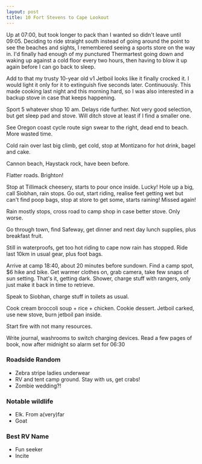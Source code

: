 ```yaml
---
layout: post
title: 10 Fort Stevens to Cape Lookout
---
```



Up at 07:00, but took longer to pack than I wanted so didn't leave until 09:05. Deciding to ride straight south instead of going around the point to see the beaches and sights, I remembered seeing a sports store on the way in. I'd finally had enough of my punctured Thermartest going down and waking up against a cold floor every two hours, then having to blow it up again before I can go back to sleep.

Add to that my trusty 10-year old v1 Jetboil looks like it finally crocked it. I would light it only for it to extinguish five seconds later. Continuously. This made cooking last night and this morning hard, so I was also interested in a backup stove in case that keeps happening.

Sport 5 whatever shop 10 am. Delays ride further. Not very good selection, but get sleep pad and stove. Will ditch stove at least if I find a smaller one.

See Oregon coast cycle route sign swear to the right, dead end to beach. More wasted time.

Cold rain over last big climb, get cold, stop at Montizano for hot drink, bagel and cake.

Cannon beach, Haystack rock, have been before.

Flatter roads. Brighton!

Stop at Tillimack cheesery, starts to pour once inside. Lucky! Hole up a big, call Siobhan, rain stops. Go out, start riding, realise feet getting wet but can't find poop bags, stop at store to get some, starts raining! Missed again!

Rain mostly stops, cross road to camp shop in case better stove. Only worse.

Go through town, find Safeway, get dinner and next day lunch supplies, plus breakfast fruit.

Still in waterproofs, get too hot riding to cape now rain has stopped. Ride last 10km in usual gear, plus foot bags.

Arrive at camp 18:40, about 20 minutes before sundown. Find a camp spot, $6 hike and bike. Get warmer clothes on, grab camera, take few snaps of sun setting. That's it, getting dark. Shower, charge stuff with rangers, only just make it back in time to retrieve.

Speak to Siobhan, charge stuff in toilets as usual.

Cook cream broccoli soup + rice + chicken. Cookie dessert. Jetboil carked, use new stove, burn jetboil pan inside.

Start fire with not many resources.

Write journal, washrooms to switch charging devices. Read a few pages of book, now after midnight so alarm set for 06:30


### Roadside Random

- Zebra stripe ladies underwear
- RV and tent camp ground. Stay with us, get crabs!
- Zombie wedding?!

### Notable wildlife

- Elk. From a(very)far
- Goat

### Best RV Name

- Fun seeker
- Incite